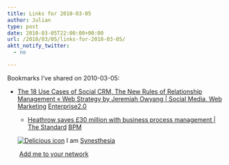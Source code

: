 ```yaml
---
title: Links for 2010-03-05
author: Julian
type: post
date: 2010-03-05T22:00:00+00:00
url: /2010/03/05/links-for-2010-03-05/
aktt_notify_twitter:
  - no

---
```

Bookmarks I&#8217;ve shared on 2010-03-05:

  * [The 18 Use Cases of Social CRM, The New Rules of Relationship Management &laquo; Web Strategy by Jeremiah Owyang | Social Media, Web Marketing][1] 
    [Enterprise2.0][2] </li> 
    
      * [Heathrow saves &pound;30 million with business process management | The Standard][3] 
        [BPM][4] </li> </ul> 
        
        <p class="deliciouslink">
          <a href="https://del.icio.us/synesthesia" title="See all my bookmarks on del.icio.us"><img src="https://www.synesthesia.co.uk/images/deliciousicon.jpg" alt="Delicious icon" /></a>&nbsp;I am <a href="https://del.icio.us/synesthesia" title="See all my bookmarks on del.icio.us">Synesthesia</a>
        </p>
        
        <p class="deliciouslink">
          <a href="https://del.icio.us/network?add=synesthesia" title="Add me to your del.icio.us network"><img src="https://www.synesthesia.co.uk/images/add.gif" alt="" /></a>&nbsp;<a href="https://del.icio.us/network?add=synesthesia" title="Add me to your del.icio.us network">Add me to your network</a>
        </p>

 [1]: https://www.web-strategist.com/blog/2010/03/05/altimeter-report-the-18-use-cases-of-social-crm-the-new-rules-of-relationship-management/?utm_source=feedburner
 [2]: https://delicious.com/synesthesia/Enterprise2.0
 [3]: https://www.thestandard.com/news/2010/03/02/heathrow-saves-30-million-business-process-management
 [4]: https://delicious.com/synesthesia/BPM